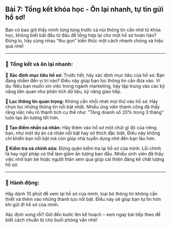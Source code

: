 ## Bài 7: Tổng kết khóa học - Ôn lại nhanh, tự tin gửi hồ sơ!

Bạn có bao giờ thấy mình lúng túng trước cả núi thông tin cần nhớ từ khóa học, không biết bắt đầu từ đâu để tổng hợp lại cho một hồ sơ hoàn hảo? Đừng lo, hãy cùng nhau "thu gọn" kiến thức một cách nhanh chóng và hiệu quả nhé!

---

### 📌 Tổng kết và ôn lại nhanh:

**🔹 Xác định mục tiêu hồ sơ:**
Trước hết, hãy xác định mục tiêu của hồ sơ. Bạn đang nhắm đến vị trí nào? Điều này giúp bạn lọc thông tin cần đưa vào. Ví dụ: Nếu bạn muốn xin việc trong ngành marketing, hãy tập trung vào các kỹ năng liên quan như phân tích dữ liệu, kỹ năng giao tiếp.

**🔹 Lọc thông tin quan trọng:**
Không cần nhồi nhét mọi thứ vào hồ sơ. Hãy chọn lọc những thông tin nổi bật nhất. Nhiều ứng viên thành công đã thấy rằng việc nêu rõ thành tích cụ thể như: "Tăng doanh số 20% trong 3 tháng" luôn tạo ấn tượng tốt hơn.

**🔹 Tạo điểm nhấn cá nhân:**
Hãy thêm vào hồ sơ một chút gì đó của riêng bạn, như một dự án cá nhân nổi bật hay sở thích đặc biệt. Điều này không chỉ khiến bạn nổi bật mà còn giúp nhà tuyển dụng nhớ đến bạn lâu hơn.

**🔹 Kiểm tra và chỉnh sửa:**
Đừng quên kiểm tra lại hồ sơ của mình. Lỗi chính tả hay ngữ pháp có thể làm giảm ấn tượng ban đầu. Nhiều sinh viên đã thấy việc nhờ bạn bè hoặc người thân xem qua giúp cải thiện đáng kể chất lượng hồ sơ.

---

### 🚀 Hành động:

Hãy dành 10 phút để xem lại hồ sơ của mình, loại bỏ thông tin không cần thiết và thêm vào những thành tựu nổi bật. Điều này sẽ giúp bạn tự tin hơn khi gửi đi hồ sơ của mình.

Xác định xong rồi? Giờ đến bước lên kế hoạch – xem ngay bài tiếp theo để biết cách chuẩn bị cho buổi phỏng vấn nhé!